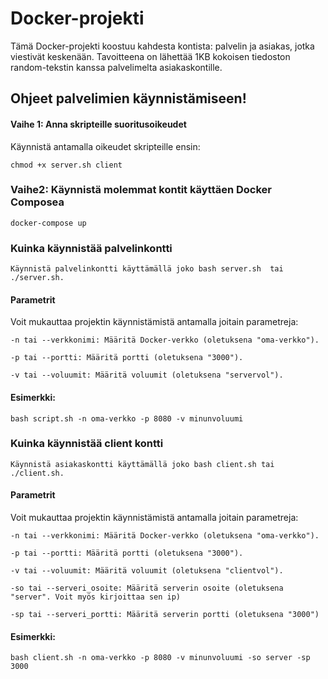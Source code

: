 # Docker-projekti

Tämä Docker-projekti koostuu kahdesta kontista: palvelin ja asiakas, jotka viestivät keskenään. 
Tavoitteena on lähettää 1KB kokoisen tiedoston random-tekstin kanssa palvelimelta asiakaskontille.


## Ohjeet palvelimien käynnistämiseen!

#### Vaihe 1: Anna skripteille suoritusoikeudet

Käynnistä antamalla oikeudet skripteille ensin:

    chmod +x server.sh client

### Vaihe2: Käynnistä molemmat kontit käyttäen Docker Composea
    
    docker-compose up
    
### Kuinka käynnistää palvelinkontti

    Käynnistä palvelinkontti käyttämällä joko bash server.sh  tai ./server.sh.

#### Parametrit

Voit mukauttaa projektin käynnistämistä antamalla joitain parametreja:

    -n tai --verkkonimi: Määritä Docker-verkko (oletuksena "oma-verkko").

    -p tai --portti: Määritä portti (oletuksena "3000").

    -v tai --voluumit: Määritä voluumit (oletuksena "servervol").

#### Esimerkki:

    bash script.sh -n oma-verkko -p 8080 -v minunvoluumi

### Kuinka käynnistää client kontti

    Käynnistä asiakaskontti käyttämällä joko bash client.sh tai ./client.sh.

#### Parametrit

Voit mukauttaa projektin käynnistämistä antamalla joitain parametreja:

    -n tai --verkkonimi: Määritä Docker-verkko (oletuksena "oma-verkko").

    -p tai --portti: Määritä portti (oletuksena "3000").

    -v tai --voluumit: Määritä voluumit (oletuksena "clientvol").

    -so tai --serveri_osoite: Määritä serverin osoite (oletuksena "server". Voit myös kirjoittaa sen ip)

    -sp tai --serveri_portti: Määritä serverin portti (oletuksena "3000")

#### Esimerkki:

    bash client.sh -n oma-verkko -p 8080 -v minunvoluumi -so server -sp 3000
